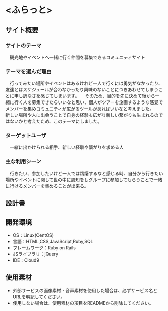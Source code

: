 # <ふらっと>

## サイト概要
### サイトのテーマ
　観光地やイベントへ一緒に行く仲間を募集できるコミュニティサイト

### テーマを選んだ理由
&emsp;行ってみたい場所やイベントはあるけれど一人で行くには勇気がなかったり、友達とはスケジュールが合わなかったり興味のないことにつきあわせてしまうことに申し訳なさを感じてしまいます。
&emsp;そのため、目的を先に決めて後から一緒に行く人を募集できたらいいなと思い、個人がツアーを企画するような感覚でメンバーを集めコミュニティが広がるツールがあればいいなと考えました。
&emsp;新しい場所や人に出会うことで自身の経験も広がり新しい繋がりも生まれるのではないかと考えたため、このテーマにしました。

### ターゲットユーザ
&emsp;一緒に出かけられる相手、新しい経験や繋がりを求める人

### 主な利用シーン
&emsp;行きたい、参加したいけど一人では躊躇するなと感じる時、自分から行きたい場所やイベントに関して世の中に周知をしグループに参加してもらうことで一緒に行けるメンバーを集めることが出来る。


## 設計書


## 開発環境
- OS：Linux(CentOS)
- 言語：HTML,CSS,JavaScript,Ruby,SQL
- フレームワーク：Ruby on Rails
- JSライブラリ：jQuery
- IDE：Cloud9

## 使用素材
- 外部サービスの画像素材・音声素材を使用した場合は、必ずサービス名とURLを明記してください。
- 使用しない場合は、使用素材の項目をREADMEから削除してください。

